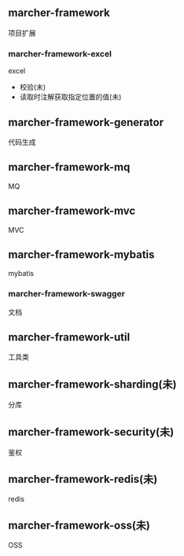 ## marcher-framework
项目扩展

### marcher-framework-excel
excel
- 校验(未)
- 读取时注解获取指定位置的值(未)

## marcher-framework-generator
代码生成

## marcher-framework-mq
MQ

## marcher-framework-mvc
MVC

## marcher-framework-mybatis
mybatis

### marcher-framework-swagger
文档

## marcher-framework-util
工具类

## marcher-framework-sharding(未)
分库

## marcher-framework-security(未)
鉴权

## marcher-framework-redis(未)
redis

## marcher-framework-oss(未)
OSS







